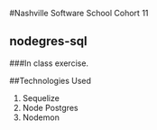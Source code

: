 #Nashville Software School Cohort 11

## nodegres-sql
###In class exercise.

##Technologies Used

1. Sequelize
2. Node Postgres
3. Nodemon



